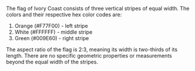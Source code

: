 The flag of Ivory Coast consists of three vertical stripes of equal width. The colors and their respective hex color codes are:

1. Orange (#F77F00) - left stripe
2. White (#FFFFFF) - middle stripe
3. Green (#009E60) - right stripe

The aspect ratio of the flag is 2:3, meaning its width is two-thirds of its length. There are no specific geometric properties or measurements beyond the equal width of the stripes.